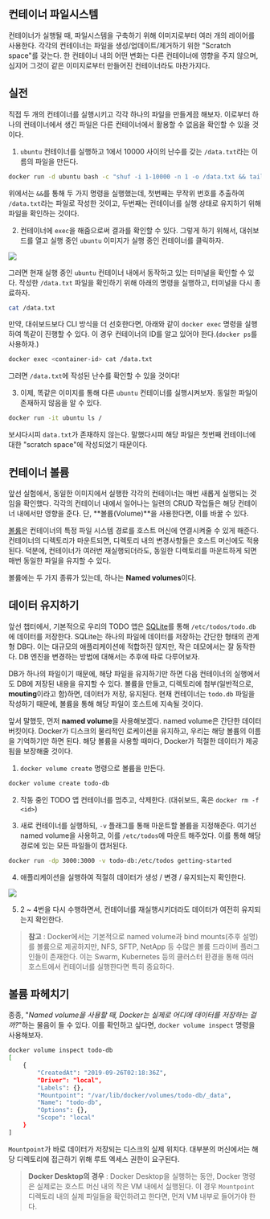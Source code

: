 ## 컨테이너 파일시스템

컨테이너가 실행될 때, 파일시스템을 구축하기 위해 이미지로부터 여러 개의 레이어를 사용한다. 각각의 컨테이너는 파일을 생성/업데이트/제거하기 위한 "Scratch space"를 갖는다. 한 컨테이너 내의 어떤 변화는 다른 컨테이너에 영향을 주지 않으며, 심지어 그것이 같은 이미지로부터 만들어진 컨테이너라도 마찬가지다.

## 실전

직접 두 개의 컨테이너를 실행시키고 각각 하나의 파일을 만들게끔 해보자. 이로부터 하나의 컨테이너에서 생긴 파일은 다른 컨테이너에서 활용할 수 없음을 확인할 수 있을 것이다.

1. `ubuntu` 컨테이너를 실행하고 1에서 10000 사이의 난수를 갖는 `/data.txt`라는 이름의 파일을 만든다.

```bash
docker run -d ubuntu bash -c "shuf -i 1-10000 -n 1 -o /data.txt && tail -f /dev/null"
```

위에서는 `&&`를 통해 두 가지 명령을 실행했는데, 첫번째는 무작위 번호를 추출하여 `/data.txt`라는 파일로 작성한 것이고, 두번째는 컨테이너를 실행 상태로 유지하기 위해 파일을 확인하는 것이다.

2. 컨테이너에 `exec`을 해줌으로써 결과를 확인할 수 있다. 그렇게 하기 위해서, 대쉬보드를 열고 실행 중인 `ubuntu` 이미지가 실행 중인 컨테이너를 클릭하자.

<img src="https://docs.docker.com/get-started/images/dashboard-open-cli-ubuntu.png"/>

그러면 현재 실행 중인 `ubuntu` 컨테이너 내에서 동작하고 있는 터미널을 확인할 수 있다. 작성한 `/data.txt` 파일을 확인하기 위해 아래의 명령을 실행하고, 터미널을 다시 종료하자.

```bash
cat /data.txt
```

만약, 대쉬보드보다 CLI 방식을 더 선호한다면, 아래와 같이 `docker exec` 명령을 실행하여 똑같이 진행할 수 있다. 이 경우 컨테이너의 ID를 알고 있어야 한다.(`docker ps`를 사용하자.)

```bash
docker exec <container-id> cat /data.txt
```

그러면 `/data.txt`에 작성된 난수를 확인할 수 있을 것이다!

3. 이제, 똑같은 이미지를 통해 다른 `ubuntu` 컨테이너를 실행시켜보자. 동일한 파일이 존재하지 않음을 알 수 있다.

```bash
docker run -it ubuntu ls /
```

보시다시피 `data.txt`가 존재하지 않는다. 말했다시피 해당 파일은 첫번째 컨테이너에 대한 "scratch space"에 작성되었기 때문이다.

## 컨테이너 볼륨

앞선 실험에서, 동일한 이미지에서 실행한 각각의 컨테이너는 매번 새롭게 실행되는 것임을 확인했다. 각각의 컨테이너 내에서 일어나는 일련의 CRUD 작업들은 해당 컨테이너 내에서만 영향을 준다. 단, **볼륨(Volume)**을 사용한다면, 이를 바꿀 수 있다.

[볼륨](https://docs.docker.com/storage/volumes/)은 컨테이너의 특정 파일 시스템 경로를 호스트 머신에 연결시켜줄 수 있게 해준다. 컨테이너의 디렉토리가 마운트되면, 디렉토리 내의 변경사항들은 호스트 머신에도 적용된다. 덕분에, 컨테이너가 여러번 재실행되더라도, 동일한 디렉토리를 마운트하게 되면 매번 동일한 파일을 유지할 수 있다.

볼륨에는 두 가지 종류가 있는데, 하나는 **Named volumes**이다.

## 데이터 유지하기

앞선 챕터에서, 기본적으로 우리의 TODO 앱은 [SQLite](https://www.sqlite.org/index.html)를 통해 `/etc/todos/todo.db`에 데이터를 저장한다. SQLite는 하나의 파일에 데이터를 저장하는 간단한 형태의 관계형 DB다. 이는 대규모의 애플리케이션에 적합하진 않지만, 작은 데모에서는 잘 동작한다. DB 엔진을 변경하는 방법에 대해서는 추후에 따로 다루어보자.

DB가 하나의 파일이기 때문에, 해당 파일을 유지하기만 하면 다음 컨테이너의 실행에서도 DB에 저장된 내용을 유지할 수 있다. 볼륨을 만들고, 디렉토리에 첨부(일반적으로, **mouting**이라고 함)하면, 데이터가 저장, 유지된다. 현재 컨테이너는 `todo.db` 파일을 작성하기 때문에, 볼륨을 통해 해당 파일이 호스트에 지속될 것이다.

앞서 말했듯, 먼저 **named volume**을 사용해보겠다. named volume은 간단한 데이터 버킷이다. Docker가 디스크의 물리적인 로케이션을 유지하고, 우리는 해당 볼륨의 이름을 기억하기만 하면 된다. 해당 볼륨을 사용할 때마다, Docker가 적절한 데이터가 제공됨을 보장해줄 것이다.

1. `docker volume create` 명령으로 볼륨을 만든다.

```bash
docker volume create todo-db
```

2. 작동 중인 TODO 앱 컨테이너를 멈추고, 삭제한다. (대쉬보드, 혹은 `docker rm -f <id>`)

3. 새로 컨테이너를 실행하되, `-v` 플래그를 통해 마운트할 볼륨을 지정해준다. 여기선 named volume을 사용하고, 이를 `/etc/todos`에 마운트 해주었다. 이를 통해 해당 경로에 있는 모든 파일들이 캡처된다.

```bash
docker run -dp 3000:3000 -v todo-db:/etc/todos getting-started
```

4. 애플리케이션을 실행하여 적절히 데이터가 생성 / 변경 / 유지되는지 확인한다.

<img src="https://docs.docker.com/get-started/images/items-added.png"/>

5. 2 ~ 4번을 다시 수행하면서, 컨테이너를 재실행시키더라도 데이터가 여전히 유지되는지 확인한다.

> **참고** : Docker에서는 기본적으로 named volume과 bind mounts(추후 설명)를 볼륨으로 제공하지만, NFS, SFTP, NetApp 등 수많은 볼륨 드라이버 플러그인들이 존재한다. 이는 Swarm, Kubernetes 등의 클러스터 환경을 통해 여러 호스트에서 컨테이너를 실행한다면 특히 중요하다.

## 볼륨 파헤치기

종종, "_Named volume을 사용할 때, Docker는 실제로 어디에 데이터를 저장하는 걸까?_"하는 물음이 들 수 있다. 이를 확인하고 싶다면, `docker volume inspect` 명령을 사용해보자.

```bash
docker volume inspect todo-db
[
    {
        "CreatedAt": "2019-09-26T02:18:36Z",
        "Driver": "local",
        "Labels": {},
        "Mountpoint": "/var/lib/docker/volumes/todo-db/_data",
        "Name": "todo-db",
        "Options": {},
        "Scope": "local"
    }
]
```

`Mountpoint`가 바로 데이터가 저장되는 디스크의 실제 위치다. 대부분의 머신에서는 해당 디렉토리에 접근하기 위해 루트 엑세스 권한이 요구된다.

> **Docker Desktop의 경우** : Docker Desktop을 실행하는 동안, Docker 명령은 실제로는 호스트 머신 내의 작은 VM 내에서 실행된다. 이 경우 `Mountpoint` 디렉토리 내의 실제 파일들을 확인하려고 한다면, 먼저 VM 내부로 들어가야 한다.
